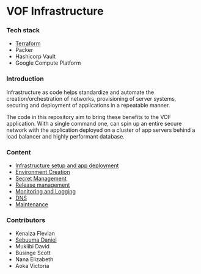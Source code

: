 # VOF Infrastructure 


### Tech stack

- [Terraform](http://www.terraform.org)
- Packer
- Hashicorp Vault
- Google Compute Platform


### Introduction

Infrastructure as code helps standardize and automate the creation/orchestration of networks, provisioning of server systems, securing and deployment of  applications in a repeatable manner.

The code in this repository aim to bring these benefits to the VOF application. With a single command one, can spin up an entire secure network with the application deployed on a cluster of app servers behind a load balancer and highly performant database. 


### Content

- [Infrastructure setup and app deployment](docs/infrastructure.md)
- [Environment Creation](docs/environment.md)
- [Secret Management](docs/secret_management.md)
- [Release management](docs/release.md)
- [Monitoring and Logging](docs/monitoring_logging.md)
- [DNS](docs/dns.md)
- [Maintenance](docs/maintenance.md)

### Contributors

- Kenaiza Flevian
- [Sebuuma Daniel](https://www.github.com/Sprojects)
- Mukiibi David
- Businge Scott
- Nana Elizabeth
- Aoka Victoria